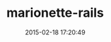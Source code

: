 ---
layout: post
title:  "marionette-rails"
repo:   "chancancode/marionette-rails"
date:   2015-02-18 17:20:49
gemurl: https://github.com/chancancode/marionette-rails
---